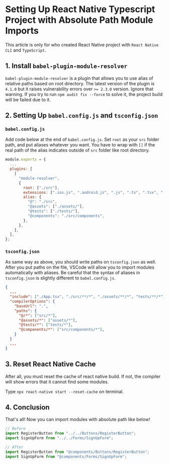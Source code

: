 # Setting Up React Native Typescript Project with Absolute Path Module Imports

This article is only for who created React Native project with `React Native CLI` and `TypeScript`.

## 1. Install `babel-plugin-module-resolver`

`babel-plugin-module-resolver` is a plugin that allows you to use alias of relative paths based on root directory. The latest version of the plugin is `4.1.0` but it raises vulnerability errors over `>= 2.3.0` version. Ignore that warning. If you try to run `npm audit fix --force` to solve it, the project build will be failed due to it.

## 2. Setting Up `babel.config.js` and `tsconfig.json`

### `babel.config.js`

Add code below at the end of `babel.config.js`. Set `root` as your `src` folder path, and put aliases whatever you want. You have to wrap with `[]` if the real path of the alias indicates outside of `src` folder like root directory.

```javascript
module.exports = {
  ...
  plugins: [
    [
      "module-resolver",
      {
        root: ["./src"],
        extensions: [".ios.js", ".android.js", ".js", ".ts", ".tsx", ".json"],
        alias: {
          "@": "./src",
          "@assets": ["./assets/"],
          "@tests": ["./tests/"],
          "@components": "./src/components",
        },
      },
    ],
  ],
};
```

### `tsconfig.json`

As same way as above, you should write paths on `tsconfig.json` as well. After you put paths on the file, VSCode will allow you to import modules automatically with aliases. Be careful that the syntax of aliases in `tsconfig.json` is slightly different to `babel.config.js`.

```json
{
  ...
  "include": ["./App.tsx", "./src/**/*", "./assets/**/*", "tests/**/*"],
  "compilerOptions": {
    "baseUrl": ".",
    "paths": {
      "@/*": ["src/*"],
      "@assets/*": ["assets/*"],
      "@tests/*": ["tests/*"],
      "@components/*": ["src/components/*"],
    }
  }
  ...
}
```

## 3. Reset React Native Cache

After all, you must reset the cache of react native build. If not, the compiler will show errors that it cannot find some modules.

Type `npx react-native start --reset-cache` on terminal.

## 4. Conclusion

That's all! Now you can import modules with absolute path like below!

```typescript
// Before
import RegisterButton from "../../Buttons/RegisterButton";
import SignUpForm from "../../Forms/SignUpForm";

// After
import RegisterButton from "@components/Buttons/RegisterButton";
import SignUpForm from "@components/Forms/SignUpForm";
```
